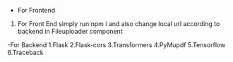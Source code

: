 - For Frontend
1. For Front End simply run npm i and also change local url according to backend in Fileuploader component

-For Backend
1.Flask
2.Flask-cors
3.Transformers
4.PyMupdf
5.Tensorflow
6.Traceback
